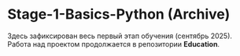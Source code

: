 # Stage-1-Basics-Python (Archive)

Здесь зафиксирован весь первый этап обучения (сентябрь 2025).
Работа над проектом продолжается в репозитории **Education**.